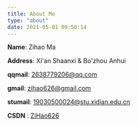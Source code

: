 ```yaml
---
title: About Me
type: "about"
date: 2021-05-01 09:50:14
---
```

**Name**: Zihao Ma

**Address**: Xi'an Shaanxi & Bo'zhou Anhui

**qqmail**: 2638779206@qq.com

**gmail**: zihao626@gmail.com

**stumail**: 19030500024@stu.xidian.edu.cn

**CSDN** : [ZiHao626](https://blog.csdn.net/zihao123w?spm=1001.2101.3001.5343)

